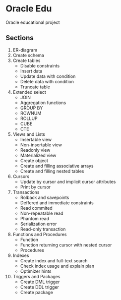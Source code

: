 # Oracle Edu
Oracle educational project

## Sections
1. ER-diagram
2. Create schema
3. Create tables
    * Disable constraints
    * Insert data
    * Update data with condition
    * Delete data with condition
    * Truncate table
4. Extended select
    * JOIN
    * Aggregation functions
    * GROUP BY
    * ROWNUM
    * ROLLUP
    * CUBE
    * CTE
5. Views and Lists
    * Insertable view
    * Non-insertable view
    * Readonly view
    * Materialized view
    * Create object
    * Create and filling associative arrays
    * Create and filling nested tables
6. Cursors
    * Update by cursor and implicit cursor attributes
    * Print by cursor
7. Transactions
    * Rolback and savepoints
    * Deffered and immediate constraints
    * Read commited
    * Non-repeatable read
    * Phantom read
    * Serialization error
    * Read-only transaction
8. Functions and Procedures
    * Function
    * Function returning cursor with nested cursor
    * Procedures
9. Indexes
    * Create index and full-text search
    * Check index usage and explain plan
    * Optimizer hints
10. Triggers and Packages
    * Create DML trigger
    * Create DDL trigger
    * Create package